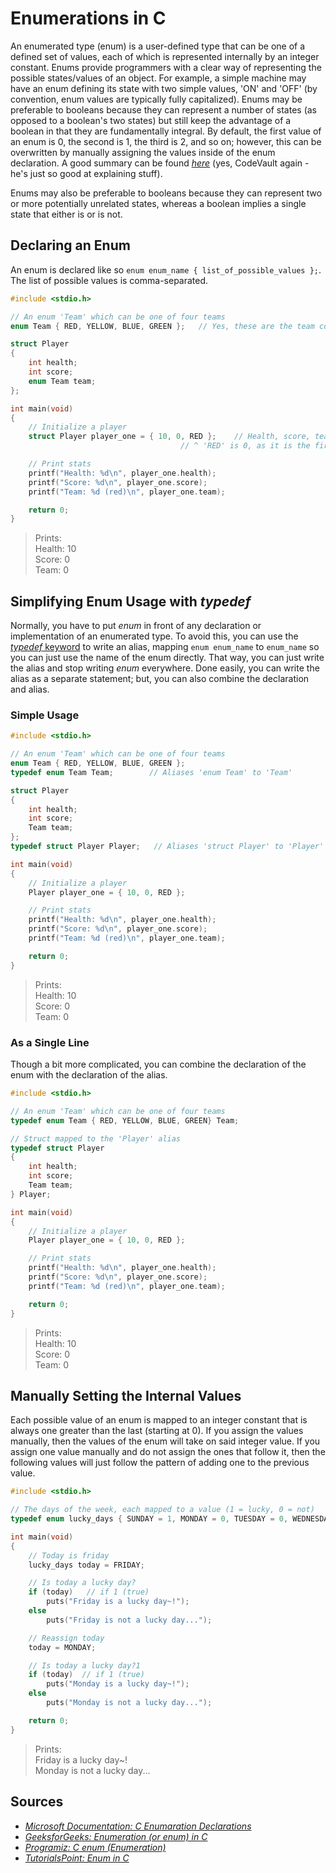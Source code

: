 # Enumerations in C
An enumerated type (enum) is a user-defined type that can be one of a defined set of values, each of which is represented internally by an integer constant. Enums provide
programmers with a clear way of representing the possible states/values of an object. For example, a simple machine may have an enum defining its state with two simple
values, 'ON' and 'OFF' (by convention, enum values are typically fully capitalized). Enums may be preferable to booleans because they can represent a number of states (as
opposed to a boolean's two states) but still keep the advantage of a boolean in that they are fundamentally integral. By default, the first value of an enum is 0, 
the second is 1, the third is 2, and so on; however, this can be overwritten by manually assigning the values inside of the enum declaration. 
A good summary can be found [_here_](https://www.youtube.com/watch?v=lWzZ2l5n81c) (yes, CodeVault again - he's just so good at explaining stuff). <br />

Enums may also be preferable to booleans because they can represent two or more potentially unrelated states, whereas a boolean implies a single state that either is or is not.

## Declaring an Enum
An enum is declared like so `enum enum_name { list_of_possible_values };`. The list of possible values is comma-separated.

```C
#include <stdio.h>

// An enum 'Team' which can be one of four teams
enum Team { RED, YELLOW, BLUE, GREEN };   // Yes, these are the team colors from Mario Party 8

struct Player
{
    int health;
    int score;
    enum Team team;
};

int main(void)
{
    // Initialize a player
    struct Player player_one = { 10, 0, RED };    // Health, score, team ('Team' enum)
                                      // ^ 'RED' is 0, as it is the first value

    // Print stats
    printf("Health: %d\n", player_one.health);
    printf("Score: %d\n", player_one.score);
    printf("Team: %d (red)\n", player_one.team);

    return 0;
}
```
> Prints: <br />
> Health: 10 <br />
> Score: 0 <br />
> Team: 0 <br />

## Simplifying Enum Usage with _typedef_
Normally, you have to put _enum_ in front of any declaration or implementation of an enumerated type. To avoid this, you can use the [_typedef_ keyword](https://www.tutorialspoint.com/cprogramming/c_typedef.htm) to write an alias, mapping `enum enum_name` to `enum_name` so you can just use the name of the enum
directly. That way, you can just write the alias and stop writing _enum_ everywhere. Done easily, you can write the alias as a separate statement; but, you can
also combine the declaration and alias. 

### Simple Usage 
```C
#include <stdio.h>

// An enum 'Team' which can be one of four teams
enum Team { RED, YELLOW, BLUE, GREEN };
typedef enum Team Team;        // Aliases 'enum Team' to 'Team'

struct Player
{
    int health;
    int score;
    Team team;
};
typedef struct Player Player;   // Aliases 'struct Player' to 'Player'

int main(void)
{
    // Initialize a player
    Player player_one = { 10, 0, RED };

    // Print stats
    printf("Health: %d\n", player_one.health);
    printf("Score: %d\n", player_one.score);
    printf("Team: %d (red)\n", player_one.team);

    return 0;
}
```
> Prints: <br />
> Health: 10 <br />
> Score: 0 <br />
> Team: 0 <br />

### As a Single Line
Though a bit more complicated, you can combine the declaration of the enum with the declaration of the alias.

```C
#include <stdio.h>

// An enum 'Team' which can be one of four teams
typedef enum Team { RED, YELLOW, BLUE, GREEN} Team;

// Struct mapped to the 'Player' alias
typedef struct Player
{
    int health;
    int score;
    Team team;
} Player;

int main(void)
{
    // Initialize a player
    Player player_one = { 10, 0, RED };

    // Print stats
    printf("Health: %d\n", player_one.health);
    printf("Score: %d\n", player_one.score);
    printf("Team: %d (red)\n", player_one.team);

    return 0;
}
```
> Prints: <br />
> Health: 10 <br />
> Score: 0 <br />
> Team: 0 <br />


## Manually Setting the Internal Values
Each possible value of an enum is mapped to an integer constant that is always one greater than the last (starting at 0). If you assign the values manually,
then the values of the enum will take on said integer value. If you assign one value manually and do not assign the ones that follow it, then the following 
values will just follow the pattern of adding one to the previous value.

```C
#include <stdio.h>

// The days of the week, each mapped to a value (1 = lucky, 0 = not)
typedef enum lucky_days { SUNDAY = 1, MONDAY = 0, TUESDAY = 0, WEDNESDAY = 1, THURSDAY = 0, FRIDAY = 1, SATURDAY = 1 } lucky_days;

int main(void)
{
    // Today is friday
    lucky_days today = FRIDAY;

    // Is today a lucky day?
    if (today)   // if 1 (true)
        puts("Friday is a lucky day~!");
    else
        puts("Friday is not a lucky day...");

    // Reassign today
    today = MONDAY;

    // Is today a lucky day?1
    if (today)  // if 1 (true)
        puts("Monday is a lucky day~!");
    else
        puts("Monday is not a lucky day...");

    return 0;
}
```
> Prints: <br />
> Friday is a lucky day~! <br />
> Monday is not a lucky day... <br />

## Sources
- [_Microsoft Documentation: C Enumaration Declarations_](https://docs.microsoft.com/en-us/cpp/c-language/c-enumeration-declarations?view=msvc-160)
- [_GeeksforGeeks: Enumeration (or enum) in C_](https://www.geeksforgeeks.org/enumeration-enum-c/)
- [_Programiz: C enum (Enumeration)_](https://www.programiz.com/c-programming/c-enumeration)
- [_TutorialsPoint: Enum in C_](https://www.tutorialspoint.com/enum-in-c)
